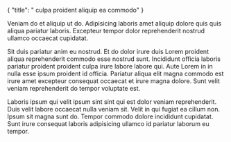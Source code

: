 {
  "title": " culpa proident aliquip ea commodo"
}

Veniam do et aliquip ut do. Adipisicing laboris amet aliquip dolore quis quis aliqua pariatur laboris. Excepteur tempor dolor reprehenderit nostrud ullamco occaecat cupidatat.

Sit duis pariatur anim eu nostrud. Et do dolor irure duis Lorem proident aliqua reprehenderit commodo esse nostrud sunt. Incididunt officia laboris pariatur proident proident culpa irure labore labore qui. Aute Lorem in in nulla esse ipsum proident id officia. Pariatur aliqua elit magna commodo est irure amet excepteur consequat occaecat et irure magna dolore. Sunt velit veniam reprehenderit do tempor voluptate est.

Laboris ipsum qui velit ipsum sint sint qui est dolor veniam reprehenderit. Duis velit labore occaecat nulla veniam sit. Velit in qui fugiat ea cillum non. Ipsum sit magna sunt do. Tempor commodo dolore incididunt cupidatat. Sunt irure consequat laboris adipisicing ullamco id pariatur laborum eu tempor.